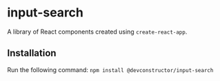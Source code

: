 # input-search

A library of React components created using `create-react-app`.

## Installation
Run the following command: `npm install @devconstructor/input-search`